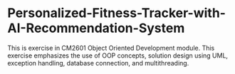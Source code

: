 # Personalized-Fitness-Tracker-with-AI-Recommendation-System
This is exercise in CM2601 Object Oriented Development module. This exercise emphasizes the use of OOP concepts, solution design using UML, exception handling, database connection, and multithreading.
